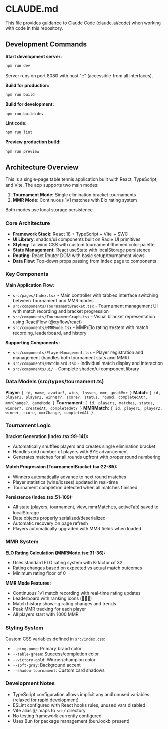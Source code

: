 # CLAUDE.md

This file provides guidance to Claude Code (claude.ai/code) when working with code in this repository.

## Development Commands

**Start development server:**
```bash
npm run dev
```
Server runs on port 8080 with host "::" (accessible from all interfaces).

**Build for production:**
```bash
npm run build
```

**Build for development:**
```bash
npm run build:dev
```

**Lint code:**
```bash
npm run lint
```

**Preview production build:**
```bash
npm run preview
```

## Architecture Overview

This is a single-page table tennis application built with React, TypeScript, and Vite. The app supports two main modes:
1. **Tournament Mode**: Single elimination bracket tournaments
2. **MMR Mode**: Continuous 1v1 matches with Elo rating system

Both modes use local storage persistence.

### Core Architecture

- **Framework Stack**: React 18 + TypeScript + Vite + SWC
- **UI Library**: shadcn/ui components built on Radix UI primitives
- **Styling**: Tailwind CSS with custom tournament-themed color palette
- **State Management**: React useState with localStorage persistence
- **Routing**: React Router DOM with basic setup/tournament views
- **Data Flow**: Top-down props passing from Index page to components

### Key Components

**Main Application Flow:**
- `src/pages/Index.tsx` - Main controller with tabbed interface switching between Tournament and MMR modes
- `src/components/TournamentBracket.tsx` - Tournament management UI with match recording and bracket progression
- `src/components/TournamentGraph.tsx` - Visual bracket representation using ReactFlow (@xyflow/react)
- `src/components/MMRMode.tsx` - MMR/Elo rating system with match recording, leaderboard, and history

**Supporting Components:**
- `src/components/PlayerManagement.tsx` - Player registration and management (handles both tournament stats and MMR)
- `src/components/MatchCard.tsx` - Individual match display and interaction
- `src/components/ui/` - Complete shadcn/ui component library

### Data Models (src/types/tournament.ts)

**Player**: `{ id, name, avatar?, wins, losses, mmr, peakMmr }`
**Match**: `{ id, player1, player2, winner?, score?, status, round, completedAt?, mmrChange?, gameMode }`
**Tournament**: `{ id, players, matches, status, winner?, createdAt, completedAt? }`
**MMRMatch**: `{ id, player1, player2, winner, score, mmrChange, completedAt }`

### Tournament Logic

**Bracket Generation (Index.tsx:99-141):**
- Automatically shuffles players and creates single elimination bracket
- Handles odd number of players with BYE advancement
- Generates matches for all rounds upfront with proper round numbering

**Match Progression (TournamentBracket.tsx:22-85):**
- Winners automatically advance to next round matches
- Player statistics (wins/losses) updated in real-time
- Tournament completion detected when all matches finished

**Persistence (Index.tsx:51-109):**
- All state (players, tournament, view, mmrMatches, activeTab) saved to localStorage
- Date objects properly serialized/deserialized
- Automatic recovery on page refresh
- Players automatically upgraded with MMR fields when loaded

### MMR System

**ELO Rating Calculation (MMRMode.tsx:31-36):**
- Uses standard ELO rating system with K-factor of 32
- Rating changes based on expected vs actual match outcomes
- Minimum rating floor of 0

**MMR Mode Features:**
- Continuous 1v1 match recording with real-time rating updates
- Leaderboard with ranking icons (🥇🥈🥉)
- Match history showing rating changes and trends
- Peak MMR tracking for each player
- All players start with 1000 MMR

### Styling System

Custom CSS variables defined in `src/index.css`:
- `--ping-pong`: Primary brand color
- `--table-green`: Success/completion color  
- `--victory-gold`: Winner/champion color
- `--soft-gray`: Background accent
- `--shadow-tournament`: Custom card shadows

### Development Notes

- TypeScript configuration allows implicit any and unused variables (relaxed for rapid development)
- ESLint configured with React hooks rules, unused vars disabled
- Vite alias `@/` maps to `src/` directory
- No testing framework currently configured
- Uses Bun for package management (bun.lockb present)